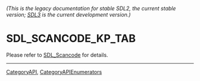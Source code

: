 ###### (This is the legacy documentation for stable SDL2, the current stable version; [SDL3](https://wiki.libsdl.org/SDL3/) is the current development version.)
# SDL_SCANCODE_KP_TAB

Please refer to [SDL_Scancode](SDL_Scancode) for details.

----
[CategoryAPI](CategoryAPI), [CategoryAPIEnumerators](CategoryAPIEnumerators)

